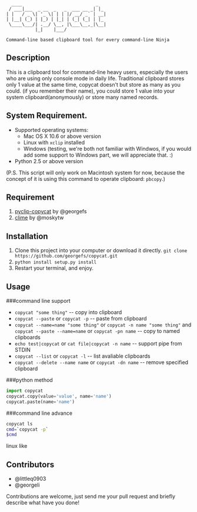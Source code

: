 ```
  ____                            _   
 / ___|___  _ __  _   _  ___ __ _| |_ 
| |   / _ \| '_ \| | | |/ __/ _` | __|
| |__| (_) | |_) | |_| | (_| (_| | |_ 
 \____\___/| .__/ \__, |\___\__,_|\__|
           |_|    |___/               

Command-line based clipboard tool for every command-line Ninja
```

## Description
This is a clipboard tool for command-line heavy users, especially the users who are using only console mode in daily life. Traditional clipboard stores only 1 value at the same time, copycat doesn't but store as many as you could. (if you remember their name), you could store 1 value into your system clipboard(anonymously) or store many named records.

## System Requirement.
* Supported operating systems:
    * Mac OS X 10.6 or above version
    * Linux with `xclip` installed
    * Windows (testing, we're both not familiar with Windwos, if you would add some support to Windows part, we will appreciate that. :)
* Python 2.5 or above version

(P.S. This script will only work on Macintosh system for now, because the concept of it is using this command to operate clipboard: `pbcopy`.)


## Requirement
1. [pyclip-copycat](https://github.com/georgefs/pyclip-copycat) by @georgefs
2. [clime](https://github.com/moskytw/clime) by @moskytw


## Installation
1. Clone this project into your computer or download it directly.
`git clone https://github.com/georgefs/copycat.git`
2. `python install setup.py install`
3. Restart your terminal, and enjoy.


## Usage

###command line support 
* `copycat "some thing"` -- copy into clipboard 
* `copycat --paste` or `copycat -p` -- paste from clipboard 
* `copycat --name=name "some thing"` or `copycat -n name "some thing"` and `copycat --paste --name=name` or `copycat -pn name` -- copy to named clipboards
* `echo test|copycat` or `cat file|copycat -n name` -- support pipe from STDIN
* `copycat --list` or `copycat -l` -- list avaliable clipboards
* `copycat --delete --name name` or `copycat -dn name` -- remove specified clipboard

###python method

```python
import copycat
copycat.copy(value='value', name='name')
copycat.paste(name='name')
```

###command line advance
```bash
copycat ls
cmd=`copycat -p`
$cmd
```
linux like 

## Contributors

* @littleq0903
* @georgeli

Contributions are welcome, just send me your pull request and briefly describe what have you done!
